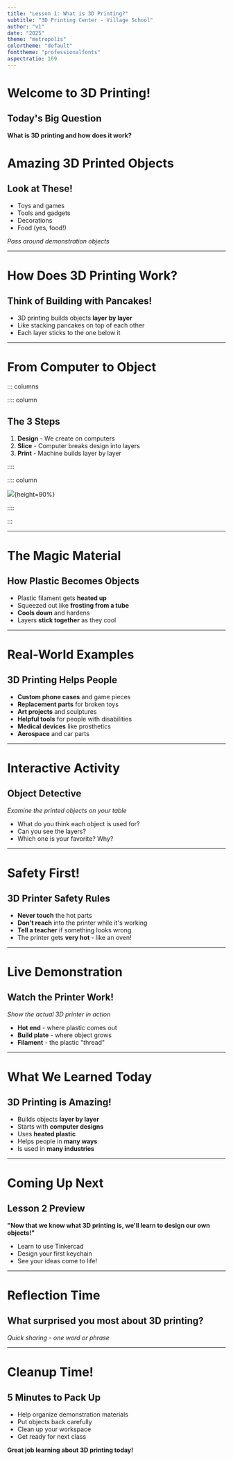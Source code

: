 ```yaml
---
title: "Lesson 1: What is 3D Printing?"
subtitle: "3D Printing Center - Village School"
author: "v1"
date: "2025"
theme: "metropolis"
colortheme: "default"
fonttheme: "professionalfonts"
aspectratio: 169
---
```


# Welcome to 3D Printing!

## Today's Big Question

**What is 3D printing and how does it work?**


# Amazing 3D Printed Objects

## Look at These!

- Toys and games
- Tools and gadgets
- Decorations
- Food (yes, food!)

*Pass around demonstration objects*

---

# How Does 3D Printing Work?

## Think of Building with Pancakes!

- 3D printing builds objects **layer by layer**
- Like stacking pancakes on top of each other
- Each layer sticks to the one below it

---

# From Computer to Object

::: columns

:::: column

## The 3 Steps

1. **Design** - We create on computers
2. **Slice** - Computer breaks design into layers
3. **Print** - Machine builds layer by layer

::::

:::: column

![](images/3DPrintInfographic.png){height=90%}

::::

:::

---

# The Magic Material

## How Plastic Becomes Objects

- Plastic filament gets **heated up**
- Squeezed out like **frosting from a tube**
- **Cools down** and hardens
- Layers **stick together** as they cool

---

# Real-World Examples

## 3D Printing Helps People

- **Custom phone cases** and game pieces
- **Replacement parts** for broken toys
- **Art projects** and sculptures
- **Helpful tools** for people with disabilities
- **Medical devices** like prosthetics
- **Aerospace** and car parts

---

# Interactive Activity

## Object Detective

*Examine the printed objects on your table*

- What do you think each object is used for?
- Can you see the layers?
- Which one is your favorite? Why?

---

# Safety First!

## 3D Printer Safety Rules

- **Never touch** the hot parts
- **Don't reach** into the printer while it's working
- **Tell a teacher** if something looks wrong
- The printer gets **very hot** - like an oven!

---

# Live Demonstration

## Watch the Printer Work!

*Show the actual 3D printer in action*

- **Hot end** - where plastic comes out
- **Build plate** - where object grows
- **Filament** - the plastic "thread"

---

# What We Learned Today

## 3D Printing is Amazing!

- Builds objects **layer by layer**
- Starts with **computer designs**
- Uses **heated plastic**
- Helps people in **many ways**
- Is used in **many industries**

---

# Coming Up Next

## Lesson 2 Preview

**"Now that we know what 3D printing is, we'll learn to design our own objects!"**

- Learn to use Tinkercad
- Design your first keychain
- See your ideas come to life!

---

# Reflection Time

## What surprised you most about 3D printing?

*Quick sharing - one word or phrase*

---

# Cleanup Time!

## 5 Minutes to Pack Up

- Help organize demonstration materials
- Put objects back carefully
- Clean up your workspace
- Get ready for next class

**Great job learning about 3D printing today!**